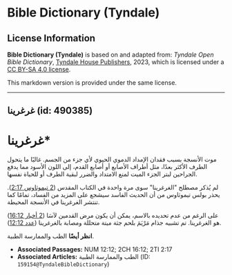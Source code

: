 # Bible Dictionary (Tyndale)

## License Information

**Bible Dictionary (Tyndale)** is based on and adapted from: _Tyndale Open Bible Dictionary_, [Tyndale House Publishers](https://tyndaleopenresources.com/), 2023, which is licensed under a [CC BY-SA 4.0 license](https://creativecommons.org/licenses/by-sa/4.0/legalcode.en).

This markdown version is provided under the same license.



--------------------------------

## غرغرينا (id: 490385)

غرغرينا\*
=========

موت الأنسجة بسبب فقدان الإمداد الدموي الحيوي لأي جزء من الجسم. غالبًا ما يتحول الطرف الأكثر بعدًا، مثل أطراف الأصابع أو أصابع القدم، إلى اللون الأسود مما يدفع الجراحين لبتر الجزء الميت لمنع الامتداد والضرر لبقية الطرف أو للحياة نفسها.

لم يُذكر مصطلح "الغرغرينا" سوى مرة واحدة في الكتاب المقدس ([2 تيموثاوس 2:17](https://ref.ly/2Tim2:17)). يحذر بولس تيموثاوس من أن الحديث الفاسد سيشجع على المزيد من الفساد، تمامًا كما تنتشر الغرغرينا في الأنسجة المحيطة.

على الرغم من عدم تحديده بالاسم، يمكن أن يكون مرض القدمين لآسَا ([2 أخبار 16:12](https://ref.ly/2Chr16:12)) هو الغرغرينا. تم تشبيه جذام مَرْيَمَ بلحم جثة ميتة متحللة ومصابة بالغرغرينا ([عدد 12:12](https://ref.ly/Num12:12)).

**انظر أيضًا** الطب والممارسة الطبية.

* **Associated Passages:** NUM 12:12; 2CH 16:12; 2TI 2:17
* **Associated Articles:** الطب والممارسة الطبية (ID: `159154@TyndaleBibleDictionary`)

